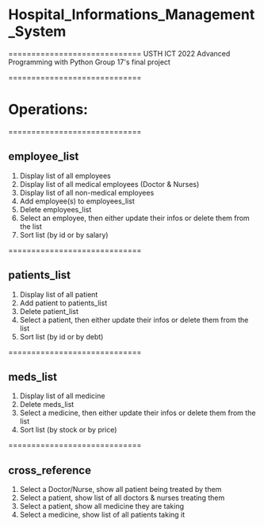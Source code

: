 # Hospital_Informations_Management_System
=============================
USTH ICT 2022 Advanced Programming with Python
Group 17's final project

=============================
# Operations:

=============================
## employee_list
1. Display list of all employees
2. Display list of all medical employees (Doctor & Nurses)
3. Display list of all non-medical employees
4. Add employee(s) to employees_list
5. Delete employees_list
6. Select an employee, then either update their infos or delete them from the list
7. Sort list (by id or by salary)

=============================
## patients_list
1. Display list of all patient
2. Add patient to patients_list
3. Delete patient_list
4. Select a patient, then either update their infos or delete them from the list
5. Sort list (by id or by debt)

=============================
## meds_list
1. Display list of all medicine
2. Delete meds_list
3. Select a medicine, then either update their infos or delete them from the list
4. Sort list (by stock or by price)

=============================
## cross_reference
1. Select a Doctor/Nurse, show all patient being treated by them
2. Select a patient, show list of all doctors & nurses treating them
3. Select a patient, show all medicine they are taking
4. Select a medicine, show list of all patients taking it